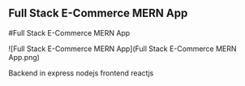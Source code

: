 <h2>Full Stack E-Commerce MERN App</h2>

#Full Stack E-Commerce MERN App


![Full Stack E-Commerce MERN App](Full Stack E-Commerce MERN App.png)


Backend in express nodejs 
frontend reactjs
